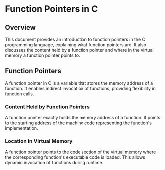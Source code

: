 # Function Pointers in C

## Overview

This document provides an introduction to function pointers in the C programming language, explaining what function pointers are. It also discusses the content held by a function pointer and where in the virtual memory a function pointer points to.

## Function Pointers

A function pointer in C is a variable that stores the memory address of a function. It enables indirect invocation of functions, providing flexibility in function calls.

### Content Held by Function Pointers

A function pointer exactly holds the memory address of a function. It points to the starting address of the machine code representing the function's implementation.

### Location in Virtual Memory

A function pointer points to the code section of the virtual memory where the corresponding function's executable code is loaded. This allows dynamic invocation of functions during runtime.

